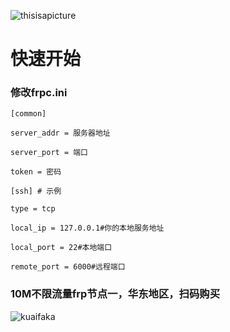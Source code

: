 ![thisisapicture](https://tse2-mm.cn.bing.net/th/id/OIP-C.-_Hy7CugwLBZ-wXn4AMFIAHaCk?w=330&h=121&c=7&r=0&o=5&dpr=1.3&pid=1.7)
# 快速开始
### 修改frpc.ini

`[common] `

`server_addr = 服务器地址`

`server_port = 端口`

`token = 密码`

`[ssh] # 示例`

`type = tcp`

`local_ip = 127.0.0.1#你的本地服务地址`

`local_port = 22#本地端口`

`remote_port = 6000#远程端口`

### 10M不限流量frp节点一，华东地区，扫码购买
![kuaifaka](http://api.kuaifaka.com/m/qrcode?url=https://pr.kuaifaka.net/item/15e9x2mJ)


